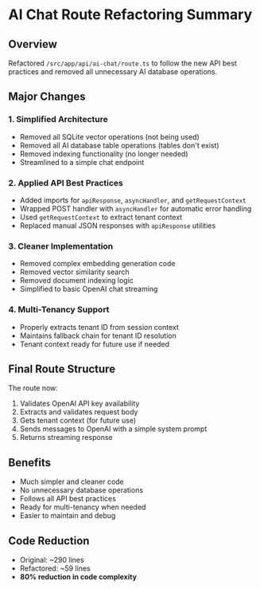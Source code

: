 # AI Chat Route Refactoring Summary

## Overview
Refactored `/src/app/api/ai-chat/route.ts` to follow the new API best practices and removed all unnecessary AI database operations.

## Major Changes

### 1. Simplified Architecture
- Removed all SQLite vector operations (not being used)
- Removed all AI database table operations (tables don't exist)
- Removed indexing functionality (no longer needed)
- Streamlined to a simple chat endpoint

### 2. Applied API Best Practices
- Added imports for `apiResponse`, `asyncHandler`, and `getRequestContext`
- Wrapped POST handler with `asyncHandler` for automatic error handling
- Used `getRequestContext` to extract tenant context
- Replaced manual JSON responses with `apiResponse` utilities

### 3. Cleaner Implementation
- Removed complex embedding generation code
- Removed vector similarity search
- Removed document indexing logic
- Simplified to basic OpenAI chat streaming

### 4. Multi-Tenancy Support
- Properly extracts tenant ID from session context
- Maintains fallback chain for tenant ID resolution
- Tenant context ready for future use if needed

## Final Route Structure
The route now:
1. Validates OpenAI API key availability
2. Extracts and validates request body
3. Gets tenant context (for future use)
4. Sends messages to OpenAI with a simple system prompt
5. Returns streaming response

## Benefits
- Much simpler and cleaner code
- No unnecessary database operations
- Follows all API best practices
- Ready for multi-tenancy when needed
- Easier to maintain and debug

## Code Reduction
- Original: ~290 lines
- Refactored: ~59 lines
- **80% reduction in code complexity**
